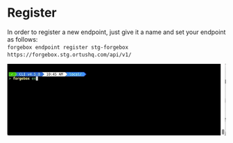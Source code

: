 # Register

In order to register a new endpoint, just give it a name and set your endpoint as follows:\
`forgebox endpoint register stg-forgebox https://forgebox.stg.ortushq.com/api/v1/`

![](../../.gitbook/assets/forgebox-endpoint-register.gif)
